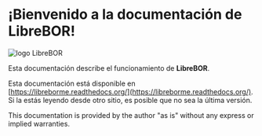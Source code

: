 # ¡Bienvenido a la documentación de LibreBOR!

![logo LibreBOR](https://raw.githubusercontent.com/PabloCastellano/libreborme/master/libreborme/static/librebor_logo.svg)

Esta documentación describe el funcionamiento de **LibreBOR**.

Esta documentación está disponible en [https://libreborme.readthedocs.org/](https://libreborme.readthedocs.org/). Si la estás leyendo desde otro sitio, es posible que no sea la última versión.

This documentation is provided by the author "as is" without any express or implied warranties.

